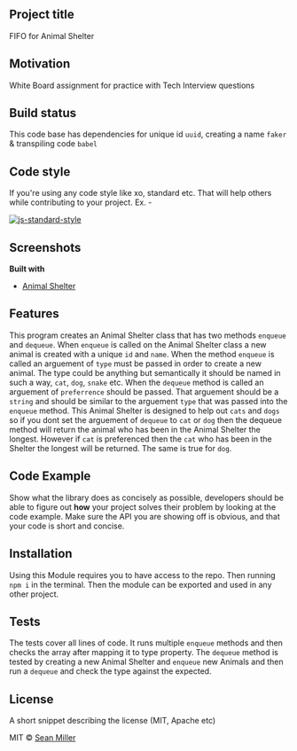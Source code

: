 ## Project title
FIFO for Animal Shelter

## Motivation
White Board assignment for practice with Tech Interview questions

## Build status
This code base has dependencies for unique id `uuid`, creating a name `faker` & transpiling code `babel`


## Code style
If you're using any code style like xo, standard etc. That will help others while contributing to your project. Ex. -

[![js-standard-style](https://img.shields.io/badge/code%20style-standard-brightgreen.svg?style=flat)](https://github.com/feross/standard)
 
## Screenshots

<b>Built with</b>
- [Animal Shelter]('./assets/animal-shelter.jpg)

## Features
This program creates an Animal Shelter class that has two methods `enqueue` and `dequeue`. When `enqueue` is called on the Animal Shelter class a new animal is created with a unique `id` and `name`. When the method `enqueue` is called an arguement of `type` must be passed in order to create a new animal. The type could be anything but semantically it should be named in such a way, `cat`, `dog`, `snake` etc.
When the `dequeue` method is called an arguement of `preferrence` should be passed. That arguement should be a `string` and should be similar to the arguement `type` that was passed into the `enqueue` method. This Animal Shelter is designed to help out `cats` and `dogs` so if you dont set the arguement of `dequeue` to `cat` or `dog` then the dequeue method will return the animal who has been in the Animal Shelter the longest. However if `cat` is preferenced then the `cat` who has been in the Shelter the longest will be returned. The same is true for `dog`.

## Code Example
Show what the library does as concisely as possible, developers should be able to figure out **how** your project solves their problem by looking at the code example. Make sure the API you are showing off is obvious, and that your code is short and concise.

## Installation
Using this Module requires you to have access to the repo. Then running `npm i` in the terminal. Then the module can be exported and used in any other project.


## Tests
The tests cover all lines of code. It runs multiple `enqueue` methods and then checks the array after mapping it to type property. The `dequeue` method is tested by creating a new Animal Shelter and `enqueue` new Animals and then run a `dequeue` and check the type against the expected.


## License
A short snippet describing the license (MIT, Apache etc)

MIT © [Sean Miller]()